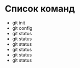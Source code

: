 # Список команд

- git init
- git config
- git status
- git status
- git status
- git status
- git status
- git status
